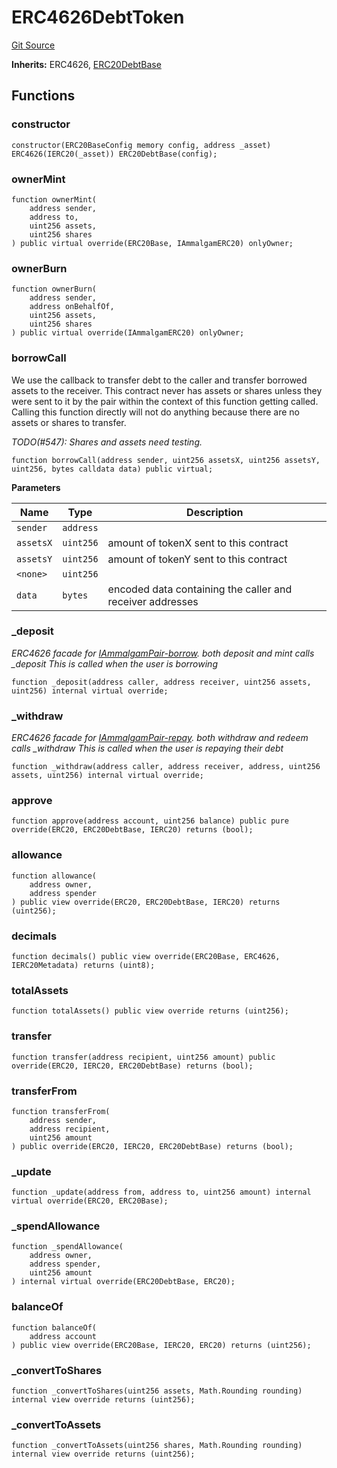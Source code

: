 # ERC4626DebtToken
[Git Source](https://github.com/Ammalgam-Protocol/core-v1/blob/6e61b51e90091137f7e2abb147c11731a6d4681e/contracts/tokens/ERC4626DebtToken.sol)

**Inherits:**
ERC4626, [ERC20DebtBase](/docs/developer-guide/tokens/ERC20DebtBase.sol/abstract.ERC20DebtBase.md)


## Functions
### constructor


```solidity
constructor(ERC20BaseConfig memory config, address _asset) ERC4626(IERC20(_asset)) ERC20DebtBase(config);
```

### ownerMint


```solidity
function ownerMint(
    address sender,
    address to,
    uint256 assets,
    uint256 shares
) public virtual override(ERC20Base, IAmmalgamERC20) onlyOwner;
```

### ownerBurn


```solidity
function ownerBurn(
    address sender,
    address onBehalfOf,
    uint256 assets,
    uint256 shares
) public virtual override(IAmmalgamERC20) onlyOwner;
```

### borrowCall

We use the callback to transfer debt to the caller and transfer borrowed assets to the receiver.
This contract never has assets or shares unless they were sent to it by the pair within
the context of this function getting called. Calling this function directly will not do
anything because there are no assets or shares to transfer.

*TODO(#547): Shares and assets need testing.*


```solidity
function borrowCall(address sender, uint256 assetsX, uint256 assetsY, uint256, bytes calldata data) public virtual;
```
**Parameters**

|Name|Type|Description|
|----|----|-----------|
|`sender`|`address`||
|`assetsX`|`uint256`|amount of tokenX sent to this contract|
|`assetsY`|`uint256`|amount of tokenY sent to this contract|
|`<none>`|`uint256`||
|`data`|`bytes`|encoded data containing the caller and receiver addresses|


### _deposit

*ERC4626 facade for [IAmmalgamPair-borrow](/docs/developer-guide/contracts/interfaces/IAmmalgamPair.sol/interface.IAmmalgamPair.md#borrow).
both deposit and mint calls _deposit
This is called when the user is borrowing*


```solidity
function _deposit(address caller, address receiver, uint256 assets, uint256) internal virtual override;
```

### _withdraw

*ERC4626 facade for [IAmmalgamPair-repay](/docs/developer-guide/contracts/interfaces/IAmmalgamPair.sol/interface.IAmmalgamPair.md#repay).
both withdraw and redeem calls _withdraw
This is called when the user is repaying their debt*


```solidity
function _withdraw(address caller, address receiver, address, uint256 assets, uint256) internal virtual override;
```

### approve


```solidity
function approve(address account, uint256 balance) public pure override(ERC20, ERC20DebtBase, IERC20) returns (bool);
```

### allowance


```solidity
function allowance(
    address owner,
    address spender
) public view override(ERC20, ERC20DebtBase, IERC20) returns (uint256);
```

### decimals


```solidity
function decimals() public view override(ERC20Base, ERC4626, IERC20Metadata) returns (uint8);
```

### totalAssets


```solidity
function totalAssets() public view override returns (uint256);
```

### transfer


```solidity
function transfer(address recipient, uint256 amount) public override(ERC20, IERC20, ERC20DebtBase) returns (bool);
```

### transferFrom


```solidity
function transferFrom(
    address sender,
    address recipient,
    uint256 amount
) public override(ERC20, IERC20, ERC20DebtBase) returns (bool);
```

### _update


```solidity
function _update(address from, address to, uint256 amount) internal virtual override(ERC20, ERC20Base);
```

### _spendAllowance


```solidity
function _spendAllowance(
    address owner,
    address spender,
    uint256 amount
) internal virtual override(ERC20DebtBase, ERC20);
```

### balanceOf


```solidity
function balanceOf(
    address account
) public view override(ERC20Base, IERC20, ERC20) returns (uint256);
```

### _convertToShares


```solidity
function _convertToShares(uint256 assets, Math.Rounding rounding) internal view override returns (uint256);
```

### _convertToAssets


```solidity
function _convertToAssets(uint256 shares, Math.Rounding rounding) internal view override returns (uint256);
```

